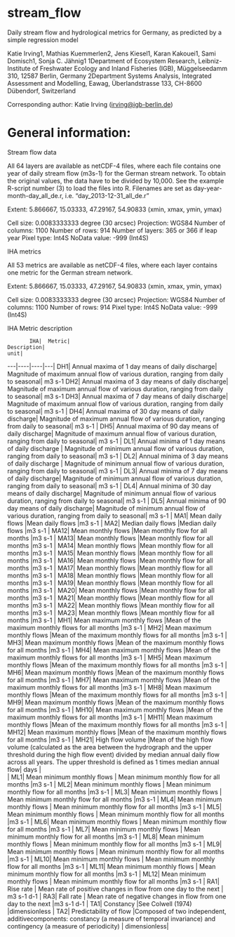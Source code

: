 # stream_flow
Daily stream flow and hydrological metrics for Germany, as predicted by a simple regression model

Katie Irving1, Mathias Kuemmerlen2, Jens Kiesel1, Karan Kakouei1, Sami Domisch1, Sonja C. Jähnig1
1Department of Ecosystem Research, Leibniz-Institute of Freshwater Ecology and Inland Fisheries (IGB), Müggelseedamm 310, 12587 Berlin, Germany
2Department Systems Analysis, Integrated Assessment and Modelling, Eawag, Überlandstrasse 133, CH-8600 Dübendorf, Switzerland

Corresponding author: Katie Irving (irving@igb-berlin.de)

General information:
=====================
Stream flow data

All 64 layers are available as netCDF-4 files, where each file contains one year of daily stream flow (m3s-1) for the German stream network. To obtain the original values, the data have to be divided by 10,000. See the example R-script number (3) to load the files into R. Filenames are set as day-year-month-day_all_de.r, i.e.  “day_2013-12-31_all_de.r”

Extent: 5.866667, 15.03333, 47.29167, 54.90833  (xmin, xmax, ymin, ymax)

Cell size: 0.0083333333 degree (30 arcsec)
Projection: WGS84
Number of columns: 1100
Number of rows: 914
Number of layers: 365 or 366 if leap year
Pixel type: Int4S 
NoData value: -999 (Int4S) 


IHA metrics

All 53 metrics are available as netCDF-4 files, where each layer contains one metric for the German stream network. 

Extent: 5.866667, 15.03333, 47.29167, 54.90833  (xmin, xmax, ymin, ymax)

Cell size: 0.0083333333 degree (30 arcsec)
Projection: WGS84
Number of columns: 1100
Number of rows: 914
Pixel type: Int4S 
NoData value: -999 (Int4S) 

IHA Metric description

           IHA|	 Metric|	                                          Description|	                                                                       unit|
---|----|----|---|
DH1|   Annual maxima of 1 day means of daily discharge|	 Magnitude of maximum annual flow of various duration, ranging from daily to seasonal|	m3 s-1
DH2|	  Annual maxima of 3 day means of daily discharge|	  Magnitude of maximum annual flow of various duration, ranging from daily to seasonal|	m3 s-1
DH3|	  Annual maxima of 7 day means of daily discharge|	  Magnitude of maximum annual flow of various duration, ranging from daily to seasonal|	m3 s-1
|  DH4|	  Annual maxima of 30 day means of daily discharge|	Magnitude of maximum annual flow of various duration, ranging from daily to seasonal|	m3 s-1
|  DH5|	  Annual maxima of 90 day means of daily discharge|	Magnitude of maximum annual flow of various duration, ranging from daily to seasonal|	m3 s-1
|  DL1|	  Annual minima of 1 day means of daily discharge	|  Magnitude of minimum annual flow of various duration, ranging from daily to seasonal|	m3 s-1
|  DL2|	  Annual minima of 3 day means of daily discharge	|  Magnitude of minimum annual flow of various duration, ranging from daily to seasonal|	m3 s-1
|  DL3|	  Annual minima of 7 day means of daily discharge|	  Magnitude of minimum annual flow of various duration, ranging from daily to seasonal|	m3 s-1
|  DL4|	  Annual minima of 30 day means of daily discharge|	Magnitude of minimum annual flow of various duration, ranging from daily to seasonal|	m3 s-1
|  DL5|	  Annual minima of 90 day means of daily discharge|	Magnitude of minimum annual flow of various duration, ranging from daily to seasonal|	m3 s-1
|  MA1|	  Mean daily flows	                                |Mean daily flows	                                                                    |m3 s-1
|  MA2|	  Median daily flows	                              |Median daily flows	                                                                  |m3 s-1
|	MA12|	Mean monthly flows	                              |Mean monthly flow for all months	                                                    |m3 s-1
|	MA13|	Mean monthly flows	                              |Mean monthly flow for all months	                                                     |m3 s-1
|	MA14|	Mean monthly flows	                              |Mean monthly flow for all months	                                                    |m3 s-1
|	MA15|	Mean monthly flows	                              |Mean monthly flow for all months	                                                    |m3 s-1
|	MA16|	Mean monthly flows	                              |Mean monthly flow for all months	                                                    |m3 s-1
|	MA17|	Mean monthly flows	                              |Mean monthly flow for all months	                                                    |m3 s-1
|	MA18|	Mean monthly flows	                              |Mean monthly flow for all months	                                                    |m3 s-1
|	MA19|	Mean monthly flows	                              |Mean monthly flow for all months	                                                    |m3 s-1
|	MA20|	Mean monthly flows	                              |Mean monthly flow for all months	                                                    |m3 s-1
|	MA21|	Mean monthly flows	                              |Mean monthly flow for all months	                                                    |m3 s-1
|	MA22|	Mean monthly flows	                              |Mean monthly flow for all months	                                                    |m3 s-1
|	MA23|	Mean monthly flows	                              |Mean monthly flow for all months	                                                    |m3 s-1
|  MH1|  Mean maximum monthly flows	                      |Mean of the maximum monthly flows for all months	                                    |m3 s-1
|  MH2|	  Mean maximum monthly flows	                      |Mean of the maximum monthly flows for all months	                                    |m3 s-1
|  MH3|	  Mean maximum monthly flows	                      |Mean of the maximum monthly flows for all months	                                    |m3 s-1
|  MH4|	  Mean maximum monthly flows	                      |Mean of the maximum monthly flows for all months	                                    |m3 s-1
|  MH5|	  Mean maximum monthly flows	                      |Mean of the maximum monthly flows for all months	                                    |m3 s-1
|  MH6|	  Mean maximum monthly flows	                      |Mean of the maximum monthly flows for all months	                                    |m3 s-1
|  MH7|	  Mean maximum monthly flows	                      |Mean of the maximum monthly flows for all months	                                    |m3 s-1
|  MH8|	  Mean maximum monthly flows	                      |Mean of the maximum monthly flows for all months	                                    |m3 s-1
|  MH9|	  Mean maximum monthly flows	                      |Mean of the maximum monthly flows for all months	                                    |m3 s-1
|	MH10|	Mean maximum monthly flows	                      |Mean of the maximum monthly flows for all months	                                    |m3 s-1
|	MH11|	Mean maximum monthly flows	                      |Mean of the maximum monthly flows for all months	                                    |m3 s-1
|	MH12|	Mean maximum monthly flows	                      |Mean of the maximum monthly flows for all months	                                    |m3 s-1
|	MH21|	High flow volume	                                |Mean of the high flow volume (calculated as the area between the hydrograph and the upper threshold during the high flow event) divided by median annual daily flow across all years. The upper threshold is defined as 1 times median annual flow|   days |                                                                                                                                             
|	  ML1|	  Mean minimum monthly flows	                     | Mean minimum monthly flow for all months	                                            |m3 s-1
|	  ML2|	  Mean minimum monthly flows	                     | Mean minimum monthly flow for all months	                                            |m3 s-1
|   ML3|	  Mean minimum monthly flows	                     | Mean minimum monthly flow for all months	                                            |m3 s-1
|	  ML4|	  Mean minimum monthly flows	                     | Mean minimum monthly flow for all months	                                            |m3 s-1
|	  ML5|	  Mean minimum monthly flows	                     | Mean minimum monthly flow for all months	                                            |m3 s-1
|	  ML6|	  Mean minimum monthly flows	                     | Mean minimum monthly flow for all months	                                            |m3 s-1
|	  ML7|	  Mean minimum monthly flows	                     | Mean minimum monthly flow for all months	                                            |m3 s-1
|	  ML8|	  Mean minimum monthly flows	                     | Mean minimum monthly flow for all months	                                            |m3 s-1
|	  ML9|	  Mean minimum monthly flows	                     | Mean minimum monthly flow for all months	                                            |m3 s-1
|	ML10|	  Mean minimum monthly flows	                     | Mean minimum monthly flow for all months	                                            |m3 s-1
|	ML11|	  Mean minimum monthly flows	                     | Mean minimum monthly flow for all months	                                            |m3 s-1
|	ML12|	  Mean minimum monthly flows	                     | Mean minimum monthly flow for all months	                                            |m3 s-1
|	  RA1|	  Rise rate	                                       | Mean rate of positive changes in flow from one day to the next	                     | m3 s-1 d-1
|	  RA3|	  Fall rate	                                       | Mean rate of negative changes in flow from one day to the next	                      |m3 s-1 d-1
|	  TA1|	  Constancy	                                        |See Colwell (1974)	                                                                  |dimensionless
|	  TA2|	  Predictability of flow	                          |Composed of two independent, additivecomponents: constancy (a measure of temporal invariance) and contingency (a measure of periodicity)	       | dimensionless|


